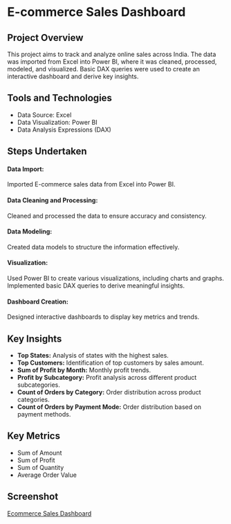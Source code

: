 # E-commerce Sales Dashboard
## Project Overview
This project aims to track and analyze online sales across India. The data was imported from Excel into Power BI, where it was cleaned, processed, modeled, and visualized. Basic DAX queries were used to create an interactive dashboard and derive key insights.

## Tools and Technologies
- Data Source: Excel
- Data Visualization: Power BI
- Data Analysis Expressions (DAX)
## Steps Undertaken
#### Data Import:

Imported E-commerce sales data from Excel into Power BI.
#### Data Cleaning and Processing:

Cleaned and processed the data to ensure accuracy and consistency.
#### Data Modeling:

Created data models to structure the information effectively.
#### Visualization:

Used Power BI to create various visualizations, including charts and graphs.
Implemented basic DAX queries to derive meaningful insights.
#### Dashboard Creation:

Designed interactive dashboards to display key metrics and trends.
## Key Insights
- **Top States:** Analysis of states with the highest sales.
- **Top Customers:** Identification of top customers by sales amount.
- **Sum of Profit by Month:** Monthly profit trends.
- **Profit by Subcategory:** Profit analysis across different product subcategories.
- **Count of Orders by Category:** Order distribution across product categories.
- **Count of Orders by Payment Mode:** Order distribution based on payment methods.
## Key Metrics
- Sum of Amount
- Sum of Profit
- Sum of Quantity
- Average Order Value
## Screenshot
[Ecommerce Sales Dashboard](https://github.com/madhushree82105/ecommerce_sales_dashboard/blob/main/Ecommerce_Sales_Dashboard_Image.png)
